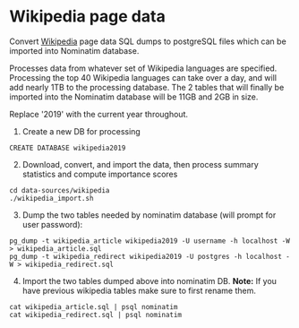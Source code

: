 # Wikipedia page data 

Convert [Wikipedia](https://dumps.wikimedia.org/) page data SQL dumps to postgreSQL files which can be imported into Nominatim database.

Processes data from whatever set of Wikipedia languages are specified. Processing the top 40 Wikipedia languages can take over a day, and will add nearly 1TB to the processing database. The 2 tables that will finally be imported into the Nominatim database will be 11GB and 2GB in size.

Replace '2019' with the current year throughout.

1. Create a new DB for processing
```
CREATE DATABASE wikipedia2019
```

2. Download, convert, and import the data, then process summary statistics and compute importance scores
```
cd data-sources/wikipedia 
./wikipedia_import.sh
```

3. Dump the two tables needed by nominatim database (will prompt for user password):
```
pg_dump -t wikipedia_article wikipedia2019 -U username -h localhost -W > wikipedia_article.sql
pg_dump -t wikipedia_redirect wikipedia2019 -U postgres -h localhost -W > wikipedia_redirect.sql
```

4. Import the two tables dumped above into nominatim DB. **Note:** If you have previous wikipedia tables make sure to first rename them.
``` 
cat wikipedia_article.sql | psql nominatim
cat wikipedia_redirect.sql | psql nominatim
```


